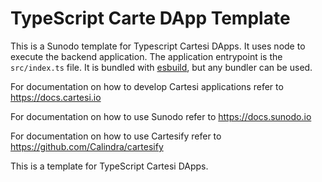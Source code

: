 # TypeScript Carte DApp Template


This is a Sunodo template for Typescript Cartesi DApps.
It uses node to execute the backend application. The application entrypoint is the `src/index.ts` file. It is bundled with [esbuild](https://esbuild.github.io), but any bundler can be used.


For documentation on how to develop Cartesi applications refer to https://docs.cartesi.io

For documentation on how to use Sunodo refer to https://docs.sunodo.io

For documentation on how to use Cartesify refer to https://github.com/Calindra/cartesify



This is a template for TypeScript Cartesi DApps.